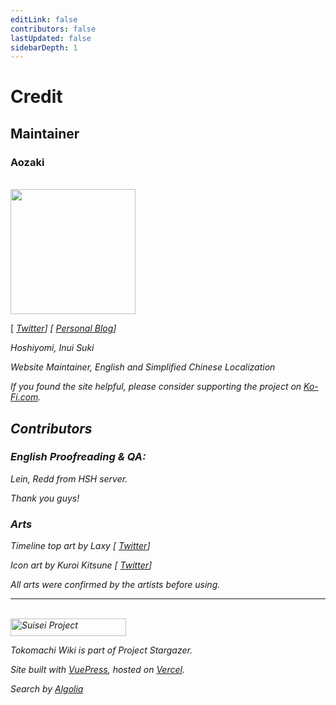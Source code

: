 ```yaml
---
editLink: false
contributors: false
lastUpdated: false
sidebarDepth: 1
---
```


# Credit

## Maintainer

### Aozaki

<br>
<img src="./aozaki.jpg" height="200" width="200" />

[ [<i class="fa-brands fa-twitter" /> Twitter](https://twitter.com/Aozaki__)] [ [<i class="fas fa-feather-alt" /> Personal Blog](https://aozaki.cc/)]

Hoshiyomi, Inui Suki

Website Maintainer, English and Simplified Chinese Localization

If you found the site helpful, please consider supporting the project on [<i class="fas fa-coffee" /> Ko-Fi.com](https://ko-fi.com/project_stargazer).

<!--
### Mikaze

<br>
<img src="./mikaze.jpg" width="200" />

[ [<i class="fa-brands fa-twitter" /> Twitter](https://twitter.com/mikaze0322)] [ [<i class="fa-brands fa-youtube" /> YouTube](https://www.youtube.com/channel/UCrpkt3YHPdpciDy-96H_2mg)]

Hoshiyomi, Translator, Clipper, Traditional Chinese Localization

-->

## Contributors

### English Proofreading & QA:

Lein, Redd from HSH server.

Thank you guys!

### Arts

Timeline top art by Laxy [ [<i class="fa-brands fa-twitter" /> Twitter](https://twitter.com/laxyiii)]

Icon art by Kuroi Kitsune [ [<i class="fa-brands fa-twitter" /> Twitter](https://twitter.com/SensaiWorks)]

All arts were confirmed by the artists before using.

---

<br>

<img src="/Project_Stargazer.svg" alt="Suisei Project" width="185.25" height="28">

Tokomachi Wiki is part of _Project Stargazer_.

Site built with [VuePress](https://v2.vuepress.vuejs.org/zh/), hosted on [Vercel](https://vercel.com/).

Search by [Algolia](https://docsearch.algolia.com/)
